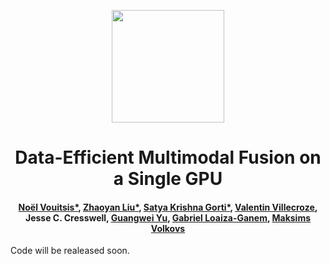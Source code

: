 <p align="center">
<a href="https://layer6.ai/"><img src="https://github.com/layer6ai-labs/DropoutNet/blob/master/logs/logobox.jpg" width="180"></a>
</p> 

<div align="center">
<h1>
<b>
Data-Efficient Multimodal Fusion on a Single GPU
</b>
</h1>

<!---
<p align="center">
  <a href='https://arxiv.org/abs/2304.13742'><img src='https://img.shields.io/badge/arXiv-2304.13742-b31b1b.svg' /></a>
</p>
-->
  
<h4>
<b>
<a href="https://www.cs.toronto.edu/~nvouitsis/">Noël Vouitsis*</a>, <a href="https://www.linkedin.com/in/zhaoyan-liu-9309aa180/">Zhaoyan Liu*</a>, <a href="https://www.cs.toronto.edu/~satyag/">Satya Krishna Gorti*</a>, <a href="http://linkedin.com/in/valentin-villecroze">Valentin Villecroze</a>, Jesse C. Cresswell, <a href="http://www.cs.toronto.edu/~guangweiyu/">Guangwei Yu</a>, <a href="https://sites.google.com/view/gabriel-loaiza-ganem/">Gabriel Loaiza-Ganem</a>, <a href="https://www.cs.toronto.edu/~mvolkovs/">Maksims Volkovs</a>    
</b>
</h4>
</div>

Code will be realeased soon.
